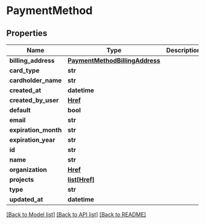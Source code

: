# PaymentMethod


## Properties
Name | Type | Description | Notes
------------ | ------------- | ------------- | -------------
**billing_address** | [**PaymentMethodBillingAddress**](PaymentMethodBillingAddress.md) |  | [optional] 
**card_type** | **str** |  | [optional] 
**cardholder_name** | **str** |  | [optional] 
**created_at** | **datetime** |  | [optional] 
**created_by_user** | [**Href**](Href.md) |  | [optional] 
**default** | **bool** |  | [optional] 
**email** | **str** |  | [optional] 
**expiration_month** | **str** |  | [optional] 
**expiration_year** | **str** |  | [optional] 
**id** | **str** |  | [optional] 
**name** | **str** |  | [optional] 
**organization** | [**Href**](Href.md) |  | [optional] 
**projects** | [**list[Href]**](Href.md) |  | [optional] 
**type** | **str** |  | [optional] 
**updated_at** | **datetime** |  | [optional] 

[[Back to Model list]](../README.md#documentation-for-models) [[Back to API list]](../README.md#documentation-for-api-endpoints) [[Back to README]](../README.md)


